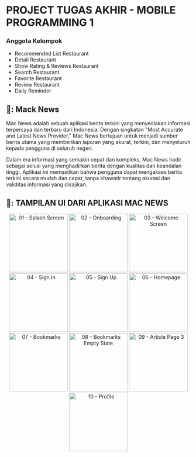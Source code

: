 # PROJECT TUGAS AKHIR - MOBILE PROGRAMMING 1

### Anggota Kelompok 
- Recommended List Restaurant
- Detail Restaurant
- Show Rating & Reviews Restaurant
- Search Restaurant
- Favorite Restaurant
- Review Restaurant
- Daily Reminder

## 📰: Mack News

Mac News adalah sebuah aplikasi berita terkini yang menyediakan informasi terpercaya dan terbaru dari Indonesia. Dengan singkatan "Most Accurate and Latest News Provider," Mac News bertujuan untuk menjadi sumber berita utama yang memberikan laporan yang akurat, terkini, dan menyeluruh kepada pengguna di seluruh negeri.

Dalam era informasi yang semakin cepat dan kompleks, Mac News hadir sebagai solusi yang menghadirkan berita dengan kualitas dan keandalan tinggi. Aplikasi ini memastikan bahwa pengguna dapat mengakses berita terkini secara mudah dan cepat, tanpa khawatir tentang akurasi dan validitas informasi yang disajikan.

## 🎨: TAMPILAN UI DARI APLIKASI MAC NEWS

<div align="center">
    <img src="https://github.com/rhmnsae/ProjectTugasAkhir-MobileProgramming1/assets/94337229/5aeb4411-911b-4098-8b08-70025a552414" alt="01 - Splash Screen" width="160">
    <img src="https://github.com/rhmnsae/ProjectTugasAkhir-MobileProgramming1/assets/94337229/72bba266-9429-4925-ba52-77baedfaf264" alt="02 - Onboarding" width="160">
    <img src="https://github.com/rhmnsae/ProjectTugasAkhir-MobileProgramming1/assets/94337229/41891314-b878-4924-8c95-885814e9771a" alt="03 - Welcome Screen" width="160">
    <img src="https://github.com/rhmnsae/ProjectTugasAkhir-MobileProgramming1/assets/94337229/7c9715ca-1400-4488-b4b8-cf82d61b5d0e" alt="04 - Sign In" width="160">
    <img src="https://github.com/rhmnsae/ProjectTugasAkhir-MobileProgramming1/assets/94337229/638a6088-eb29-4733-9278-c53de160aeb6" alt="05 - Sign Up" width="160">
    <img src="https://github.com/rhmnsae/ProjectTugasAkhir-MobileProgramming1/assets/94337229/f7c39005-64d1-4062-9a59-6bf5699eb242" alt="06 - Homepage" width="160">
    <img src="https://github.com/rhmnsae/ProjectTugasAkhir-MobileProgramming1/assets/94337229/d3fb18fd-e25b-4288-b34a-af64a4e2efb2" alt="07 - Bookmarks" width="160">
    <img src="https://github.com/rhmnsae/ProjectTugasAkhir-MobileProgramming1/assets/94337229/cac0de1a-65e5-44db-ac02-a10b92308018" alt="08 - Bookmarks Empty State" width="160">
    <img src="https://github.com/rhmnsae/ProjectTugasAkhir-MobileProgramming1/assets/94337229/37a7a084-0980-48fd-9c5e-d346db2a0ed4" alt="09 - Article Page 3" width="160">
    <img src="https://github.com/rhmnsae/ProjectTugasAkhir-MobileProgramming1/assets/94337229/9d36ec1a-e154-48fb-a127-7f8363020f71" alt="10 - Profile" width="160">
</div>





